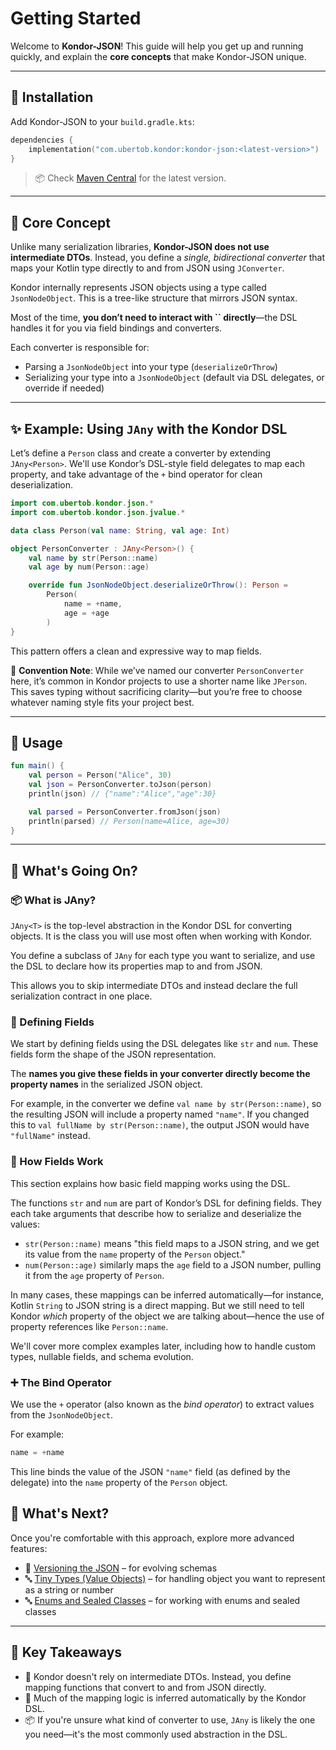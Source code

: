 # Getting Started

Welcome to **Kondor-JSON**! This guide will help you get up and running quickly, and explain the **core concepts** that make Kondor-JSON unique.

---

## 🔧 Installation

Add Kondor-JSON to your `build.gradle.kts`:

```kotlin
dependencies {
    implementation("com.ubertob.kondor:kondor-json:<latest-version>")
}
```

> 📦 Check [Maven Central](https://search.maven.org/search?q=kondor-json) for the latest version.

---

## 🎯 Core Concept

Unlike many serialization libraries, **Kondor-JSON does not use intermediate DTOs**. Instead, you define a *single, bidirectional converter* that maps your Kotlin type directly to and from JSON using `JConverter`.

Kondor internally represents JSON objects using a type called `JsonNodeObject`. This is a tree-like structure that mirrors JSON syntax.

Most of the time, **you don’t need to interact with ****\`\`**** directly**—the DSL handles it for you via field bindings and converters.

Each converter is responsible for:

- Parsing a `JsonNodeObject` into your type (`deserializeOrThrow`)
- Serializing your type into a `JsonNodeObject` (default via DSL delegates, or override if needed)

---

## ✨ Example: Using `JAny` with the Kondor DSL

Let’s define a `Person` class and create a converter by extending `JAny<Person>`. We'll use Kondor’s DSL-style field delegates to map each property, and take advantage of the `+` bind operator for clean deserialization.

```kotlin
import com.ubertob.kondor.json.*
import com.ubertob.kondor.json.jvalue.*

data class Person(val name: String, val age: Int)

object PersonConverter : JAny<Person>() {
    val name by str(Person::name)
    val age by num(Person::age)

    override fun JsonNodeObject.deserializeOrThrow(): Person =
        Person(
            name = +name,
            age = +age
        )
}
```

This pattern offers a clean and expressive way to map fields.

📝 **Convention Note**: While we’ve named our converter `PersonConverter` here, it’s common in Kondor projects to use a shorter name like `JPerson`. This saves typing without sacrificing clarity—but you’re free to choose whatever naming style fits your project best.

---

## 🧪 Usage

```kotlin
fun main() {
    val person = Person("Alice", 30)
    val json = PersonConverter.toJson(person)
    println(json) // {"name":"Alice","age":30}

    val parsed = PersonConverter.fromJson(json)
    println(parsed) // Person(name=Alice, age=30)
}
```

---

## 🧠 What's Going On?

### 📦 What is JAny?

`JAny<T>` is the top-level abstraction in the Kondor DSL for converting objects. It is the class you will use most often when working with Kondor.

You define a subclass of `JAny` for each type you want to serialize, and use the DSL to declare how its properties map to and from JSON.

This allows you to skip intermediate DTOs and instead declare the full serialization contract in one place.

### 🔑 Defining Fields

We start by defining fields using the DSL delegates like `str` and `num`. These fields form the shape of the JSON representation.

The **names you give these fields in your converter directly become the property names** in the serialized JSON object.

For example, in the converter we define `val name by str(Person::name)`, so the resulting JSON will include a property named `"name"`. If you changed this to `val fullName by str(Person::name)`, the output JSON would have `"fullName"` instead.

### 🧩 How Fields Work

This section explains how basic field mapping works using the DSL.

The functions `str` and `num` are part of Kondor’s DSL for defining fields. They each take arguments that describe how to serialize and deserialize the values:

- `str(Person::name)` means "this field maps to a JSON string, and we get its value from the `name` property of the `Person` object."
- `num(Person::age)` similarly maps the `age` field to a JSON number, pulling it from the `age` property of `Person`.

In many cases, these mappings can be inferred automatically—for instance, Kotlin `String` to JSON string is a direct mapping. But we still need to tell Kondor *which* property of the object we are talking about—hence the use of property references like `Person::name`.

We'll cover more complex examples later, including how to handle custom types, nullable fields, and schema evolution.

### ➕ The Bind Operator

We use the `+` operator (also known as the *bind operator*) to extract values from the `JsonNodeObject`.

For example:

```kotlin
name = +name
```

This line binds the value of the JSON `"name"` field (as defined by the delegate) into the `name` property of the `Person` object.

## 📌 What's Next?

Once you're comfortable with this approach, explore more advanced features:

- 🔁 [Versioning the JSON](versioned-converter.md) – for evolving schemas
- 🔤 [Tiny Types (Value Objects)](tiny-types.md) – for handling object you want to represent as a string or number
- 🔤 [Enums and Sealed Classes](enums-and-sealed.md) – for working with enums and sealed classes

---

## 📘 Key Takeaways

- 🚫 Kondor doesn't rely on intermediate DTOs. Instead, you define mapping functions that convert to and from JSON directly.
- 🤖 Much of the mapping logic is inferred automatically by the Kondor DSL.
- 📦 If you're unsure what kind of converter to use, `JAny` is likely the one you need—it's the most commonly used abstraction in the DSL.

